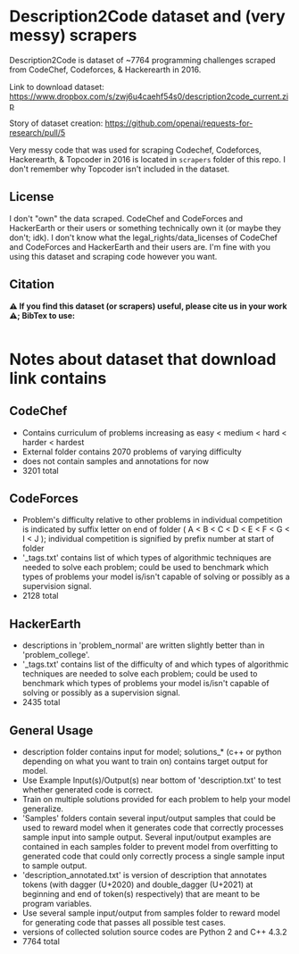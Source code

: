 # Description2Code dataset and (very messy) scrapers

Description2Code is dataset of ~7764 programming challenges scraped from CodeChef, Codeforces, & Hackerearth in 2016.

Link to download dataset:
https://www.dropbox.com/s/zwj6u4caehf54s0/description2code_current.zip

Story of dataset creation:
https://github.com/openai/requests-for-research/pull/5

Very messy code that was used for scraping Codechef, Codeforces, Hackerearth, & Topcoder in 2016 is located in `scrapers` folder of this repo. I don't remember why Topcoder isn't included in the dataset.

## License
I don't "own" the data scraped. CodeChef and CodeForces and HackerEarth or their users or something technically own it (or maybe they don't; idk). I don't know what the legal_rights/data_licenses of CodeChef and CodeForces and HackerEarth and their users are. I'm fine with you using this dataset and scraping code however you want.

## Citation
**⚠️ If you find this dataset (or scrapers) useful, please cite us in your work ⚠️; BibTex to use:**
```
```

# Notes about dataset that download link contains

## CodeChef
* Contains curriculum of problems increasing as easy < medium < hard < harder < hardest
* External folder contains 2070 problems of varying difficulty
* does not contain samples and annotations for now
* 3201 total

## CodeForces
* Problem's difficulty relative to other problems in individual competition is indicated by suffix letter on end of folder ( A < B < C < D < E < F < G < I < J ); individual competition is signified by prefix number at start of folder
* '_tags.txt' contains list of which types of algorithmic techniques are needed to solve each problem; could be used to benchmark which types of problems your model is/isn't capable of solving or possibly as a supervision signal.
* 2128 total

## HackerEarth
* descriptions in 'problem_normal' are written slightly better than in 'problem_college'.
* '_tags.txt' contains list of the difficulty of and which types of algorithmic techniques are needed to solve each problem; could be used to benchmark which types of problems your model is/isn't capable of solving or possibly as a supervision signal.
* 2435 total

## General Usage
* description folder contains input for model; solutions_* (c++ or python depending on what you want to train on) contains target output for model.
* Use Example Input(s)/Output(s) near bottom of 'description.txt' to test whether generated code is correct.
* Train on multiple solutions provided for each problem to help your model generalize.
* 'Samples' folders contain several input/output samples that could be used to reward model when it generates code that correctly processes sample input into sample output. Several input/output examples are contained in each samples folder to prevent model from overfitting to generated code that could only correctly process a single sample input to sample output.  
* 'description_annotated.txt' is version of description that annotates tokens (with dagger (U+2020) and double_dagger (U+2021) at beginning and end of token(s) respectively) that are meant to be program variables.
* Use several sample input/output from samples folder to reward model for generating code that passes all possible test cases.
* versions of collected solution source codes are Python 2 and C++ 4.3.2
* 7764 total
